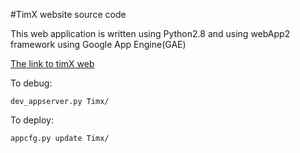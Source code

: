 #TimX website source code

This web application is written using Python2.8 and using webApp2 framework using Google App Engine(GAE)


[The link to timX web](http://timxlab.appspot.com/)

To debug:

    dev_appserver.py Timx/

To deploy:

    appcfg.py update Timx/
